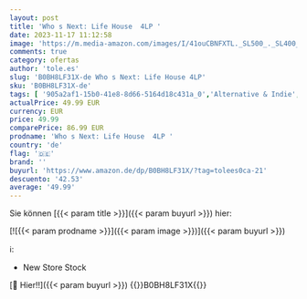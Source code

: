 ```yaml
---
layout: post
title: 'Who s Next: Life House  4LP '
date: 2023-11-17 11:12:58
image: 'https://m.media-amazon.com/images/I/41ouCBNFXTL._SL500_._SL400_.jpg'
comments: true
category: ofertas
author: 'tole.es'
slug: 'B0BH8LF31X-de Who s Next: Life House 4LP'
sku: 'B0BH8LF31X-de'
tags: [ '905a2af1-15b0-41e8-8d66-5164d18c431a_0','Alternative & Indie','Arborist Merchandising Root','Artist Pages Filter Nodes','Box-Set','Box-Sets','Custom Stores','Featured Categories','Formate','Indie & Lo-Fi','Main Albums','Musik Kategorien','Musik-CDs & Vinyl','Regions','Regular Stores','Rock','Self Service','Shops','USA & Großbritannien','Vinyl','🇩🇪', ]
actualPrice: 49.99 EUR
currency: EUR
price: 49.99
comparePrice: 86.99 EUR
prodname: 'Who s Next: Life House  4LP '
country: 'de'
flag: '🇩🇪'
brand: ''
buyurl: 'https://www.amazon.de/dp/B0BH8LF31X/?tag=tolees0ca-21'
descuento: '42.53'
average: '49.99'
---
```


Sie können [{{< param title >}}]({{< param buyurl >}}) hier:

[![{{< param prodname >}}]({{< param image >}})]({{< param buyurl >}})

ℹ️:

- New Store Stock

[🛒 Hier!!]({{< param buyurl >}})
{{<world>}}B0BH8LF31X{{</world>}}
